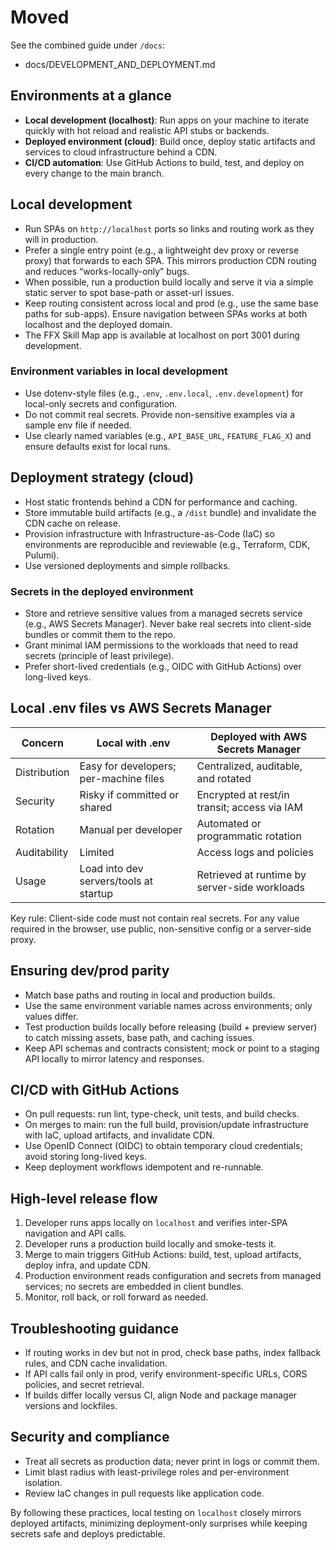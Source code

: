 # Moved

See the combined guide under `/docs`:

- docs/DEVELOPMENT_AND_DEPLOYMENT.md

## Environments at a glance

- **Local development (localhost)**: Run apps on your machine to iterate quickly with hot reload and realistic API stubs or backends.
- **Deployed environment (cloud)**: Build once, deploy static artifacts and services to cloud infrastructure behind a CDN.
- **CI/CD automation**: Use GitHub Actions to build, test, and deploy on every change to the main branch.

## Local development

- Run SPAs on `http://localhost` ports so links and routing work as they will in production.
- Prefer a single entry point (e.g., a lightweight dev proxy or reverse proxy) that forwards to each SPA. This mirrors production CDN routing and reduces “works-locally-only” bugs.
- When possible, run a production build locally and serve it via a simple static server to spot base-path or asset-url issues.
- Keep routing consistent across local and prod (e.g., use the same base paths for sub-apps). Ensure navigation between SPAs works at both localhost and the deployed domain.
- The FFX Skill Map app is available at localhost on port 3001 during development.

### Environment variables in local development

- Use dotenv-style files (e.g., `.env`, `.env.local`, `.env.development`) for local-only secrets and configuration.
- Do not commit real secrets. Provide non-sensitive examples via a sample env file if needed.
- Use clearly named variables (e.g., `API_BASE_URL`, `FEATURE_FLAG_X`) and ensure defaults exist for local runs.

## Deployment strategy (cloud)

- Host static frontends behind a CDN for performance and caching.
- Store immutable build artifacts (e.g., a `/dist` bundle) and invalidate the CDN cache on release.
- Provision infrastructure with Infrastructure-as-Code (IaC) so environments are reproducible and reviewable (e.g., Terraform, CDK, Pulumi).
- Use versioned deployments and simple rollbacks.

### Secrets in the deployed environment

- Store and retrieve sensitive values from a managed secrets service (e.g., AWS Secrets Manager). Never bake real secrets into client-side bundles or commit them to the repo.
- Grant minimal IAM permissions to the workloads that need to read secrets (principle of least privilege).
- Prefer short-lived credentials (e.g., OIDC with GitHub Actions) over long-lived keys.

## Local .env files vs AWS Secrets Manager

| Concern | Local with .env | Deployed with AWS Secrets Manager |
|---|---|---|
| Distribution | Easy for developers; per-machine files | Centralized, auditable, and rotated |
| Security | Risky if committed or shared | Encrypted at rest/in transit; access via IAM |
| Rotation | Manual per developer | Automated or programmatic rotation |
| Auditability | Limited | Access logs and policies |
| Usage | Load into dev servers/tools at startup | Retrieved at runtime by server-side workloads |

Key rule: Client-side code must not contain real secrets. For any value required in the browser, use public, non-sensitive config or a server-side proxy.

## Ensuring dev/prod parity

- Match base paths and routing in local and production builds.
- Use the same environment variable names across environments; only values differ.
- Test production builds locally before releasing (build + preview server) to catch missing assets, base path, and caching issues.
- Keep API schemas and contracts consistent; mock or point to a staging API locally to mirror latency and responses.

## CI/CD with GitHub Actions

- On pull requests: run lint, type-check, unit tests, and build checks.
- On merges to main: run the full build, provision/update infrastructure with IaC, upload artifacts, and invalidate CDN.
- Use OpenID Connect (OIDC) to obtain temporary cloud credentials; avoid storing long-lived keys.
- Keep deployment workflows idempotent and re-runnable.

## High-level release flow

1. Developer runs apps locally on `localhost` and verifies inter-SPA navigation and API calls.
2. Developer runs a production build locally and smoke-tests it.
3. Merge to main triggers GitHub Actions: build, test, upload artifacts, deploy infra, and update CDN.
4. Production environment reads configuration and secrets from managed services; no secrets are embedded in client bundles.
5. Monitor, roll back, or roll forward as needed.

## Troubleshooting guidance

- If routing works in dev but not in prod, check base paths, index fallback rules, and CDN cache invalidation.
- If API calls fail only in prod, verify environment-specific URLs, CORS policies, and secret retrieval.
- If builds differ locally versus CI, align Node and package manager versions and lockfiles.

## Security and compliance

- Treat all secrets as production data; never print in logs or commit them.
- Limit blast radius with least-privilege roles and per-environment isolation.
- Review IaC changes in pull requests like application code.

By following these practices, local testing on `localhost` closely mirrors deployed artifacts, minimizing deployment-only surprises while keeping secrets safe and deploys predictable.